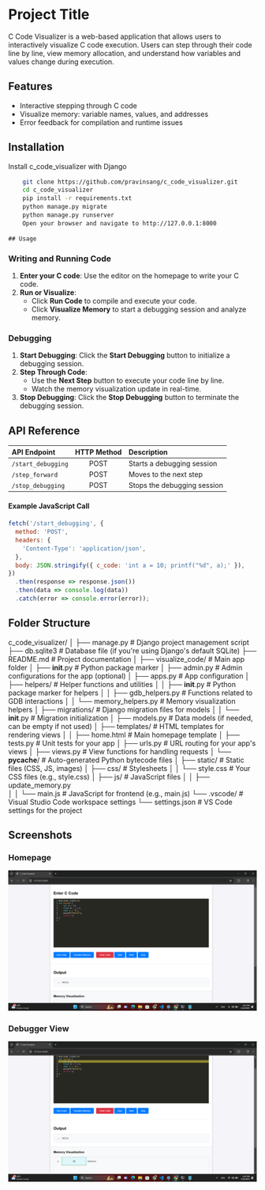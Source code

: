 
# Project Title

C Code Visualizer is a web-based application that allows users to interactively visualize C code execution. Users can step through their code line by line, view memory allocation, and understand how variables and values change during execution.


## Features

- Interactive stepping through C code
- Visualize memory: variable names, values, and addresses
- Error feedback for compilation and runtime issues

## Installation

Install c_code_visualizer with Django

```bash
    git clone https://github.com/pravinsang/c_code_visualizer.git
    cd c_code_visualizer
    pip install -r requirements.txt
    python manage.py migrate
    python manage.py runserver
    Open your browser and navigate to http://127.0.0.1:8000
```
    ## Usage

### Writing and Running Code
1. **Enter your C code**: Use the editor on the homepage to write your C code.
2. **Run or Visualize**:
   - Click **Run Code** to compile and execute your code.
   - Click **Visualize Memory** to start a debugging session and analyze memory.

### Debugging
1. **Start Debugging**: Click the **Start Debugging** button to initialize a debugging session.
2. **Step Through Code**:
   - Use the **Next Step** button to execute your code line by line.
   - Watch the memory visualization update in real-time.
3. **Stop Debugging**: Click the **Stop Debugging** button to terminate the debugging session.

## API Reference
| API Endpoint       | HTTP Method | Description                |
| :----------------- | :---------: | :------------------------- |
| `/start_debugging` | POST        | Starts a debugging session |
| `/step_forward`    | POST        | Moves to the next step     |
| `/stop_debugging`  | POST        | Stops the debugging session|

#### Example JavaScript Call
```javascript
fetch('/start_debugging', {
  method: 'POST',
  headers: {
    'Content-Type': 'application/json',
  },
  body: JSON.stringify({ c_code: 'int a = 10; printf("%d", a);' }),
})
  .then(response => response.json())
  .then(data => console.log(data))
  .catch(error => console.error(error));

```

## Folder Structure

c_code_visualizer/
│
├── manage.py                         # Django project management script
├── db.sqlite3                        # Database file (if you're using Django's default SQLite)
├── README.md                         # Project documentation
│
├── visualize_code/                   # Main app folder
│   ├── __init__.py                   # Python package marker
│   ├── admin.py                      # Admin configurations for the app (optional)
│   ├── apps.py                       # App configuration
│   ├── helpers/                      # Helper functions and utilities
│   │   ├── __init__.py               # Python package marker for helpers
│   │   ├── gdb_helpers.py            # Functions related to GDB interactions
│   │   └── memory_helpers.py         # Memory visualization helpers
│   ├── migrations/                   # Django migration files for models
│   │   └── __init__.py               # Migration initialization
│   ├── models.py                     # Data models (if needed, can be empty if not used)
│   ├── templates/                    # HTML templates for rendering views
│   │   ├── home.html                 # Main homepage template
│   ├── tests.py                      # Unit tests for your app
│   ├── urls.py                       # URL routing for your app's views
│   ├── views.py                      # View functions for handling requests
│   └── __pycache__/                  # Auto-generated Python bytecode files
│
├── static/                           # Static files (CSS, JS, images)
│   ├── css/                          # Stylesheets
│   │   └── style.css                 # Your CSS files (e.g., style.css)
│   ├── js/                           # JavaScript files
│   │   ├── update_memory.py                       
│   │   └── main.js                   # JavaScript for frontend (e.g., main.js)
└── .vscode/                          # Visual Studio Code workspace settings
    └── settings.json                 # VS Code settings for the project

## Screenshots

### Homepage
![Homepage Screenshot](images/screenshot2.png)

### Debugger View
![Debugger Screenshot](images/screenshot1.png)